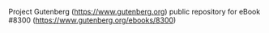 Project Gutenberg (https://www.gutenberg.org) public repository for
eBook #8300 (https://www.gutenberg.org/ebooks/8300)
